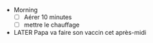 - Morning
  * [ ] Aérer 10 minutes
  * [ ] mettre le chauffage
- LATER Papa va faire son vaccin cet après-midi